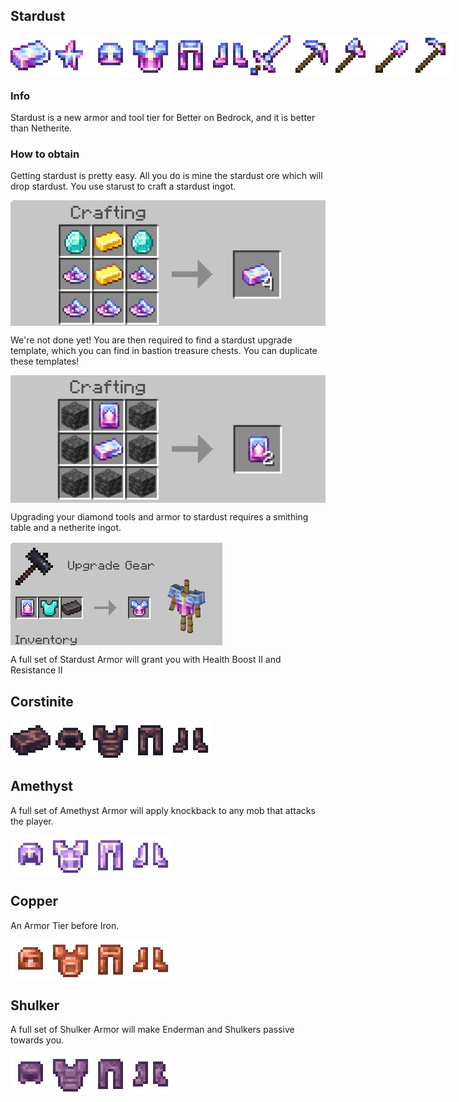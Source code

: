 ## Stardust
<div style="display: flex; align-items: center;">
    <img src="/Main/assets/stardust_ingot.png" alt="Example Image" width="64">
    <img src="/Main/assets/stardust_nugget.png" alt="Example Image" width="64">
    <img src="/Main/assets/stardust_helmet.png" alt="Example Image" width="64">
    <img src="/Main/assets/stardust_chestplate.png" alt="Example Image" width="64">
    <img src="/Main/assets/stardust_leggings.png" alt="Example Image" width="64">
    <img src="/Main/assets/stardust_boots.png" alt="Example Image" width="64">
    <img src="/Main/assets/stardust_sword.png" alt="Example Image" width="64">
    <img src="/Main/assets/stardust_pickaxe.png" alt="Example Image" width="64">
    <img src="/Main/assets/stardust_axe.png" alt="Example Image" width="64">
    <img src="/Main/assets/stardust_shovel.png" alt="Example Image" width="64">
    <img src="/Main/assets/stardust_hoe.png" alt="Example Image" width="64">
</div>

### Info
Stardust is a new armor and tool tier for Better on Bedrock, and it is better than Netherite.
### How to obtain
Getting stardust is pretty easy. All you do is mine the stardust ore which will drop stardust. You use starust to craft a stardust ingot.
<div style="display: flex; align-items: center;">
    <img src="/Main/assets/recipes/stardust_ingot.png" alt="Example Image">
</div>

We're not done yet! You are then required to find a stardust upgrade template, which you can find in bastion treasure chests. You can duplicate these templates!
<div style="display: flex; align-items: center;">
    <img src="/Main/assets/recipes/stardust_template.png" alt="Example Image">
</div>

Upgrading your diamond tools and armor to stardust requires a smithing table and a netherite ingot.
<div style="display: flex; align-items: center;">
    <img src="/Main/assets/recipes/smithing.png" alt="Example Image">
</div>

A full set of Stardust Armor will grant you with Health Boost II and Resistance II

## Corstinite
<div style="display: flex; align-items: center;">
    <img src="/Main/assets/corstinite_ingot.png" alt="Example Image" width="64">
    <img src="/Main/assets/corstinite_helmet.png" alt="Example Image" width="64">
    <img src="/Main/assets/corstinite_chestplate.png" alt="Example Image" width="64">
    <img src="/Main/assets/corstinite_leggings.png" alt="Example Image" width="64">
    <img src="/Main/assets/corstinite_boots.png" alt="Example Image" width="64">
</div>

## Amethyst
A full set of Amethyst Armor will apply knockback to any mob that attacks the player.
<div style="display: flex; align-items: center;">
    <img src="/Main/assets/amethyst_helmet.png" alt="Example Image" width="64">
    <img src="/Main/assets/amethyst_chestplate.png" alt="Example Image" width="64">
    <img src="/Main/assets/amethyst_leggings.png" alt="Example Image" width="64">
    <img src="/Main/assets/amethyst_boots.png" alt="Example Image" width="64">
</div>

## Copper
An Armor Tier before Iron.
<div style="display: flex; align-items: center;">
    <img src="/Main/assets/copper_helmet.png" alt="Example Image" width="64">
    <img src="/Main/assets/copper_chestplate.png" alt="Example Image" width="64">
    <img src="/Main/assets/copper_leggings.png" alt="Example Image" width="64">
    <img src="/Main/assets/copper_boots.png" alt="Example Image" width="64">
</div>

## Shulker
A full set of Shulker Armor will make Enderman and Shulkers passive towards you.
<div style="display: flex; align-items: center;">
    <img src="/Main/assets/shulker_helmet.png" alt="Example Image" width="64">
    <img src="/Main/assets/shulker_chestplate.png" alt="Example Image" width="64">
    <img src="/Main/assets/shulker_legging.png" alt="Example Image" width="64">
    <img src="/Main/assets/shulker_boots.png" alt="Example Image" width="64">
</div>


